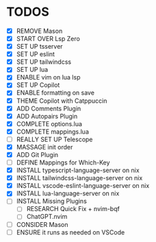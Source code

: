 # TODOS
- [x] REMOVE Mason
- [x] START OVER Lsp Zero
- [x] SET UP tsserver
- [x] SET UP eslint
- [x] SET UP tailwindcss
- [x] SET UP lua
- [x] ENABLE vim on lua lsp
- [x] SET UP Copilot
- [x] ENABLE formatting on save
- [x] THEME Copilot with Catppuccin
- [x] ADD Comments Plugin
- [x] ADD Autopairs Plugin
- [x] COMPLETE options.lua
- [x] COMPLETE mappings.lua
- [ ] REALLY SET UP Telescope
- [x] MASSAGE init order
- [x] ADD Git Plugin
- [ ] DEFINE Mappings for Which-Key
- [x] INSTALL typescript-language-server on nix
- [x] INSTALL tailwindcss-language-server on nix
- [x] INSTALL vscode-eslint-language-server on nix
- [x] INSTALL lua-language-server on nix
- [ ] INSTALL Missing Plugins
  - [ ] RESEARCH Quick Fix + nvim-bqf 
  - [ ] ChatGPT.nvim
- [ ] CONSIDER Mason
- [ ] ENSURE it runs as needed on VSCode
